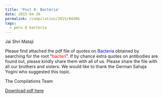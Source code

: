 ```yaml
---
title: 'Post 8: Bacteria'
date: 2015-04-30
permalink: /compilation/2015/0430b
tags:
  - peru @ bacteria
---
```

Jai Shri Mataji

Please find attached the pdf file of quotes on <font color="blue">Bacteria</font> obtained by searching for the root "<font color="red">bacteri</font>". If by chance extra quotes on antibodies are found out, please kindly share them with all of us. Please share the file with all our brothers and sisters. We would like to thank the German Sahaja Yogini who suggested this topic. 

The Compilations Team

[Download pdf here](http://seven-teams.github.io/files/Bacteria.pdf)